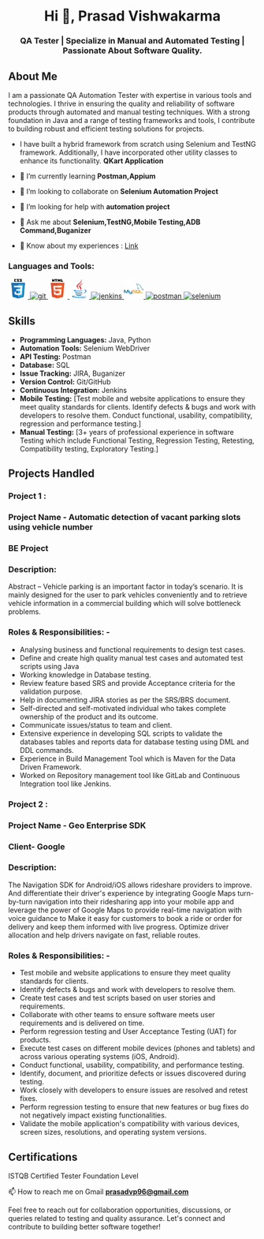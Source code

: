 <h1 align="center">Hi 👋, Prasad Vishwakarma</h1>
<h3 align="center">QA Tester | Specialize in Manual and Automated Testing | Passionate About Software Quality.</h3>

## About Me
I am a passionate QA Automation Tester with expertise in various tools and technologies. I thrive in ensuring the quality and reliability of software products through automated and manual testing techniques. With a strong foundation in Java and a range of testing frameworks and tools, I contribute to building robust and efficient testing solutions for projects.

- I have built a hybrid framework from scratch using Selenium and TestNG framework. Additionally, I have incorporated other utility classes to enhance its functionality. **QKart Application**

- 🌱 I’m currently learning **Postman,Appium**

- 👯 I’m looking to collaborate on **Selenium Automation Project**

- 🤝 I’m looking for help with **automation project**

- 💬 Ask me about **Selenium,TestNG,Mobile Testing,ADB Command,Buganizer**

- 📄 Know about my experiences : [Link](Resume)



<h3 align="left">Languages and Tools:</h3>
<p align="left"> <a href="https://www.w3schools.com/css/" target="_blank" rel="noreferrer"> <img src="https://raw.githubusercontent.com/devicons/devicon/master/icons/css3/css3-original-wordmark.svg" alt="css3" width="40" height="40"/> </a> <a href="https://git-scm.com/" target="_blank" rel="noreferrer"> <img src="https://www.vectorlogo.zone/logos/git-scm/git-scm-icon.svg" alt="git" width="40" height="40"/> </a> <a href="https://www.w3.org/html/" target="_blank" rel="noreferrer"> <img src="https://raw.githubusercontent.com/devicons/devicon/master/icons/html5/html5-original-wordmark.svg" alt="html5" width="40" height="40"/> </a> <a href="https://www.java.com" target="_blank" rel="noreferrer"> <img src="https://raw.githubusercontent.com/devicons/devicon/master/icons/java/java-original.svg" alt="java" width="40" height="40"/> </a> <a href="https://www.jenkins.io" target="_blank" rel="noreferrer"> <img src="https://www.vectorlogo.zone/logos/jenkins/jenkins-icon.svg" alt="jenkins" width="40" height="40"/> </a> <a href="https://www.mysql.com/" target="_blank" rel="noreferrer"> <img src="https://raw.githubusercontent.com/devicons/devicon/master/icons/mysql/mysql-original-wordmark.svg" alt="mysql" width="40" height="40"/> </a> <a href="https://postman.com" target="_blank" rel="noreferrer"> <img src="https://www.vectorlogo.zone/logos/getpostman/getpostman-icon.svg" alt="postman" width="40" height="40"/> </a> <a href="https://www.selenium.dev" target="_blank" rel="noreferrer"> <img src="https://raw.githubusercontent.com/detain/svg-logos/780f25886640cef088af994181646db2f6b1a3f8/svg/selenium-logo.svg" alt="selenium" width="40" height="40"/> </a> </p>

## Skills
- **Programming Languages:** Java, Python
- **Automation Tools:** Selenium WebDriver
- **API Testing:** Postman
- **Database:** SQL
- **Issue Tracking:** JIRA, Buganizer
- **Version Control:** Git/GitHub
- **Continuous Integration:** Jenkins
- **Mobile Testing:** [Test mobile and website applications to ensure they meet quality standards for clients.
Identify defects & bugs and work with developers to resolve them. Conduct functional, usability, compatibility, regression and performance testing.]
- **Manual Testing:** [3+ years of professional experience in software Testing which include Functional Testing, 
 Regression Testing, Retesting, Compatibility testing, Exploratory Testing.]

## Projects Handled
<h3 align="left">Project 1 :</h3>
<h3 align="left">Project Name - Automatic detection of vacant parking slots using vehicle number </h3>
<h3 align="left">BE Project</h3>
<h3 align="left">Description:</h3>
Abstract – Vehicle parking is an important factor in today’s scenario. It is mainly designed for the user to park vehicles conveniently and to retrieve vehicle information in a commercial building which will solve bottleneck problems. 

 
 <h3 align="left">Roles & Responsibilities: -</h3>
 
-	Analysing business and functional requirements to design test cases.
- Define and create high quality manual test cases and automated test scripts using Java
- Working knowledge in Database testing. 
- Review feature based SRS and provide Acceptance criteria for the validation purpose. 
- Help in documenting JIRA stories as per the SRS/BRS document. 
- Self-directed and self-motivated individual who takes complete ownership of the product and its outcome. 
- Communicate issues/status to team and client.
- Extensive experience in developing SQL scripts to validate the databases tables and reports data for database testing using DML and DDL commands.
- Experience in Build Management Tool which is Maven for the Data Driven Framework.
- Worked on Repository management tool like GitLab and Continuous Integration tool like Jenkins.
  
<h3 align="left">Project 2 :</h3>
<h3 align="left">Project Name - Geo Enterprise SDK</h3>
<h3 align="left">Client- Google</h3>
<h3 align="left">Description:</h3>


The Navigation SDK for Android/iOS allows rideshare providers to improve. And differentiate their driver's experience by integrating Google Maps turn-by-turn navigation into their ridesharing app into your mobile app and leverage the power of Google Maps to provide real-time navigation with voice guidance to Make it easy for customers to book a ride or order for delivery and keep them informed with live progress. Optimize driver allocation and help drivers navigate on fast, reliable routes. 

<h3 align="left">Roles & Responsibilities: -</h3>

- Test mobile and website applications to ensure they meet quality standards for clients.
- Identify defects & bugs and work with developers to resolve them.
- Create test cases and test scripts based on user stories and requirements.
- Collaborate with other teams to ensure software meets user requirements and is delivered on time.
- Perform regression testing and User Acceptance Testing (UAT) for products.
- Execute test cases on different mobile devices (phones and tablets) and across various operating systems (iOS, Android).
- Conduct functional, usability, compatibility, and performance testing.
- Identify, document, and prioritize defects or issues discovered during testing.
- Work closely with developers to ensure issues are resolved and retest fixes.
- Perform regression testing to ensure that new features or bug fixes do not negatively impact existing functionalities.
- Validate the mobile application's compatibility with various devices, screen sizes, resolutions, and operating system versions.

## Certifications
ISTQB Certified Tester Foundation Level

📫 How to reach me on Gmail **prasadvp96@gmail.com**

Feel free to reach out for collaboration opportunities, discussions, or queries related to testing and quality assurance. Let's connect and contribute to building better software together!
